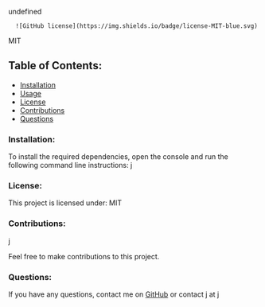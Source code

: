 undefined

      ![GitHub license](https://img.shields.io/badge/license-MIT-blue.svg)
   MIT
   ## Table of Contents:
   * [Installation](#installation)
   * [Usage](#usage)
   * [License](#license)
   * [Contributions](#contributions)
   * [Questions](#questions)
      
   ### Installation:
   To install the required dependencies, open the console and run the following command line instructions:
   j

   ### License:
   This project is licensed under:
   MIT

   ### Contributions:
   j

   Feel free to make contributions to this project.

   ### Questions:
   If you have any questions, contact me on [GitHub](https://github.com/j) or contact j at j

    